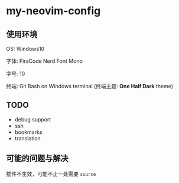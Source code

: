 # my-neovim-config

## 使用环境

OS: Windows10

字体: FiraCode Nerd Font Mono

字号: 10

终端: Git Bash on Windows terminal (终端主题: **One Half Dark** theme)

## TODO

- debug support
- ssh
- bookmarks
- translation

## 可能的问题与解决

插件不生效，可能不止一处需要 `source`
